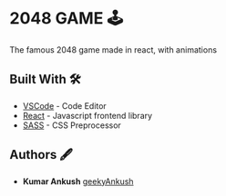 # 2048 GAME 🕹

The famous 2048 game made in react, with animations

## Built With 🛠️

- [VSCode](https://code.visualstudio.com/) - Code Editor
- [React](https://beta.reactjs.org/) - Javascript frontend library
- [SASS](https://sass-lang.com/) - CSS Preprocessor

## Authors 🖋

- **Kumar Ankush** [geekyAnkush](https://github.com/geekyAnkush)
